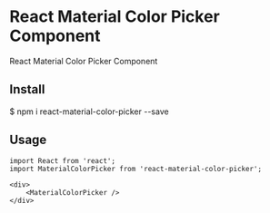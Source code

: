 # React Material Color Picker Component

React Material Color Picker Component

## Install

$ npm i react-material-color-picker --save

## Usage

~~~
import React from 'react';
import MaterialColorPicker from 'react-material-color-picker';

<div>
    <MaterialColorPicker />
</div>
~~~

